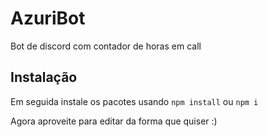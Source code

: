 # AzuriBot

Bot de discord com contador de horas em call

## Instalação
Em seguida instale os pacotes usando
`npm install` ou `npm i`

Agora aproveite para editar da forma que quiser :)

